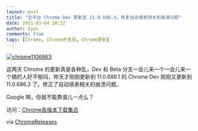 ```yaml
---
layout: post
title: "全平台 Chrome Dev 更新至 11.0.686.3，修复自动填表相关的崩溃问题"
date: 2011-03-04 10:22
author: Eyon
comments: true
tags: [Chrome, Chrome开发版, Chrome更新]
---
```

<a href="http://img.chromi.org/2011/03/chrome1106863.png">![](http://img.chromi.org/2011/03/chrome1106863.png "chrome1106863")</a>

这两天 Chrome 的更新真是各种乱，Dev 和 Beta 分支一会儿来一个一会儿来一个搞的人好不郁闷，昨天才刚刚更新到 11.0.686.1 的 Chrome Dev 刚刚又更新到 11.0.686.3 了，修正了自动填表相关的崩溃问题。

Google 啊，你就不能靠谱儿一点么？

访问：[Chrome各版本下载集合](http://www.chromi.org/chromedownload/)

via [ChromeReleases](http://www.chromi.org/chromedownload)
